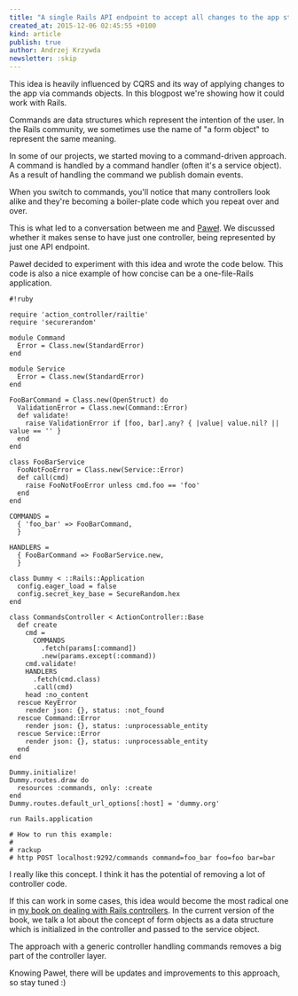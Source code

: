 ```yaml
---
title: "A single Rails API endpoint to accept all changes to the app state"
created_at: 2015-12-06 02:45:55 +0100
kind: article
publish: true
author: Andrzej Krzywda
newsletter: :skip
---
```


This idea is heavily influenced by CQRS and its way of applying changes to the app via commands objects. In this blogpost we're showing how it could work with Rails.

<!-- more -->

Commands are data structures which represent the intention of the user. In the Rails community, we sometimes use the name of "a form object" to represent the same meaning.

In some of our projects, we started moving to a command-driven approach. A command is handled by a command handler (often it's a service object). As a result of handling the command we publish domain events.

When you switch to commands, you'll notice that many controllers look alike and they're becoming a boiler-plate code which you repeat over and over.

This is what led to a conversation between me and [Paweł](https://twitter.com/pawelpacana). We discussed whether it makes sense to have just one controller, being represented by just one API endpoint.

Paweł decided to experiment with this idea and wrote the code below. This code is also a nice example of how concise can be a one-file-Rails application. 

```
#!ruby

require 'action_controller/railtie'
require 'securerandom'

module Command
  Error = Class.new(StandardError)
end

module Service
  Error = Class.new(StandardError)
end

FooBarCommand = Class.new(OpenStruct) do
  ValidationError = Class.new(Command::Error)
  def validate!
    raise ValidationError if [foo, bar].any? { |value| value.nil? || value == '' }
  end
end

class FooBarService
  FooNotFooError = Class.new(Service::Error)
  def call(cmd)
    raise FooNotFooError unless cmd.foo == 'foo'
  end
end

COMMANDS =
  { 'foo_bar' => FooBarCommand,
  }

HANDLERS =
  { FooBarCommand => FooBarService.new,
  }

class Dummy < ::Rails::Application
  config.eager_load = false
  config.secret_key_base = SecureRandom.hex
end

class CommandsController < ActionController::Base
  def create
    cmd =
      COMMANDS
        .fetch(params[:command])
        .new(params.except(:command))
    cmd.validate!
    HANDLERS
      .fetch(cmd.class)
      .call(cmd)
    head :no_content
  rescue KeyError
    render json: {}, status: :not_found
  rescue Command::Error
    render json: {}, status: :unprocessable_entity
  rescue Service::Error
    render json: {}, status: :unprocessable_entity
  end
end

Dummy.initialize!
Dummy.routes.draw do
  resources :commands, only: :create
end
Dummy.routes.default_url_options[:host] = 'dummy.org'

run Rails.application

# How to run this example:
#
# rackup
# http POST localhost:9292/commands command=foo_bar foo=foo bar=bar
```

I really like this concept. I think it has the potential of removing a lot of controller code. 

If this can work in some cases, this idea would become the most radical one in [my book on dealing with Rails controllers](http://rails-refactoring.com). In the current version of the book, we talk a lot about the concept of form objects as a data structure which is initialized in the controller and passed to the service object. 

The approach with a generic controller handling commands removes a big part of the controller layer. 

Knowing Paweł, there will be updates and improvements to this approach, so stay tuned :)
